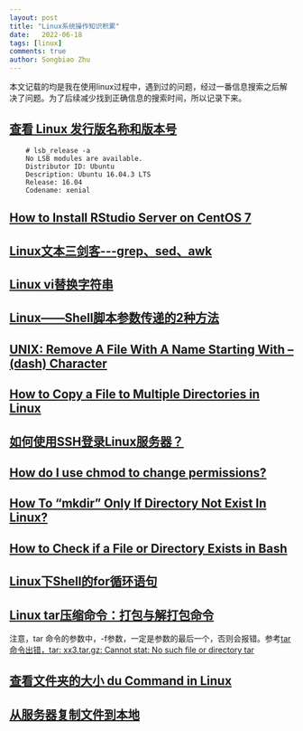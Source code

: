```yaml
---
layout: post
title: "Linux系统操作知识积累"
date:   2022-06-18
tags: [linux]
comments: true
author: Songbiao Zhu
---
```

本文记载的均是我在使用linux过程中，遇到过的问题，经过一番信息搜索之后解决了问题。为了后续减少找到正确信息的搜索时间，所以记录下来。
<!-- more -->
## [查看 Linux 发行版名称和版本号](https://linux.cn/article-9586-1.html)

```
    # lsb_release -a
    No LSB modules are available.
    Distributor ID: Ubuntu
    Description: Ubuntu 16.04.3 LTS
    Release: 16.04
    Codename: xenial
```

## [How to Install RStudio Server on CentOS 7](https://www.vultr.com/docs/how-to-install-rstudio-server-on-centos-7#:~:text=How%20to%20Install%20RStudio%20Server%20on%20CentOS%207,with%20the%20credentials%20of%20the%20current%20sudo%20user.)

## [Linux文本三剑客---grep、sed、awk](https://www.cnblogs.com/along21/p/10366886.html)

## [Linux vi替换字符串](https://www.cnblogs.com/tovep/articles/2715803.html)

## [Linux——Shell脚本参数传递的2种方法](https://www.cnblogs.com/caoweixiong/p/12334418.html)

## [UNIX: Remove A File With A Name Starting With – (dash) Character](https://www.cyberciti.biz/faq/unix-linux-remove-strange-names-files/)

## [How to Copy a File to Multiple Directories in Linux](https://www.tecmint.com/copy-file-to-multiple-directories-in-linux/)

## [如何使用SSH登录Linux服务器？](https://developer.aliyun.com/article/701186)

## [How do I use chmod to change permissions?](https://cets.seas.upenn.edu/answers/chmod.html#:~:text=The%20chmod%20%28short%20for%20change%20mode%29%20command%20is,system%20permissions%2C%20or%20modes%2C%20to%20files%20and%20directories%3A)

## [How To “mkdir” Only If Directory Not Exist In Linux?](https://linuxtect.com/how-to-mkdir-only-if-directory-not-exist-in-linux/)

## [How to Check if a File or Directory Exists in Bash](https://linuxize.com/post/bash-check-if-file-exists/#:~:text=Check%20if%20File%20Exists%20When%20checking%20if%20a,regular%20file%20%28not%20a%20directory%20or%20a%20device%29.)

## [Linux下Shell的for循环语句](https://www.cnblogs.com/EasonJim/p/8315939.html)

## [Linux tar压缩命令：打包与解打包命令](http://c.biancheng.net/view/788.html)

注意，tar 命令的参数中，-f参数，一定是参数的最后一个，否则会报错。参考[tar命令出错，tar: xx3.tar.gz: Cannot stat: No such file or directory tar](https://blog.csdn.net/wj31932/article/details/107819816)

## [查看文件夹的大小 du Command in Linux](https://linuxhandbook.com/find-directory-size-du-command/#:~:text=Here%20are%20various%20ways%20you%20can%20find%20the,size%20along%20with%20file%20permissions%20and%20file%20timestamps.)

## [从服务器复制文件到本地](https://blog.csdn.net/qq_17753903/article/details/85224154)
